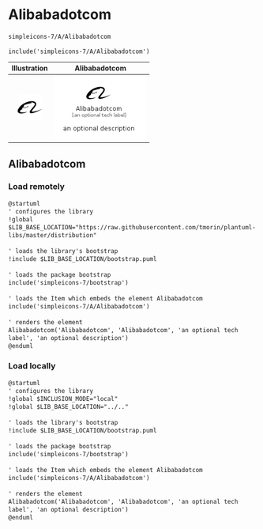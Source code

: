 # Alibabadotcom


```text
simpleicons-7/A/Alibabadotcom
```

```text
include('simpleicons-7/A/Alibabadotcom')
```



| Illustration | Alibabadotcom |
| :---: | :---: |
| ![illustration for Illustration](../../simpleicons-7/A/Alibabadotcom.png) | ![illustration for Alibabadotcom](../../simpleicons-7/A/Alibabadotcom.Local.png) |




## Alibabadotcom

### Load remotely
```plantuml
@startuml
' configures the library
!global $LIB_BASE_LOCATION="https://raw.githubusercontent.com/tmorin/plantuml-libs/master/distribution"

' loads the library's bootstrap
!include $LIB_BASE_LOCATION/bootstrap.puml

' loads the package bootstrap
include('simpleicons-7/bootstrap')

' loads the Item which embeds the element Alibabadotcom
include('simpleicons-7/A/Alibabadotcom')

' renders the element
Alibabadotcom('Alibabadotcom', 'Alibabadotcom', 'an optional tech label', 'an optional description')
@enduml
```

### Load locally
```plantuml
@startuml
' configures the library
!global $INCLUSION_MODE="local"
!global $LIB_BASE_LOCATION="../.."

' loads the library's bootstrap
!include $LIB_BASE_LOCATION/bootstrap.puml

' loads the package bootstrap
include('simpleicons-7/bootstrap')

' loads the Item which embeds the element Alibabadotcom
include('simpleicons-7/A/Alibabadotcom')

' renders the element
Alibabadotcom('Alibabadotcom', 'Alibabadotcom', 'an optional tech label', 'an optional description')
@enduml
```

